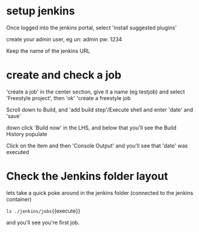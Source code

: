 # setup jenkins

Once logged into the jenkins portal, select 'install suggested plugins'

create your admin user, eg un: admin  pw: 1234  

Keep the name of the jenkins URL

# create and check a job

'create a job' in the center section, give it a name (eg testjob) and select 'Freestyle project', then 'ok'
'create a freestyle job

Scroll down to Build, and 'add build step'/Execute shell  and enter 'date'  and 'save'

down click 'Build now' in the LHS, and below that you'll see the Build History populate

Click on the item and then 'Console Output' and you'll see that 'date' was executed 

# Check the Jenkins folder layout

lets take a quick poke around in the jenkins folder (connected to the jenkins container)

`ls ./jenkins/jobs`{{execute}}

and you'll see you're first job.





